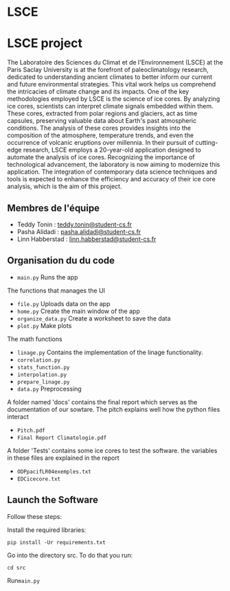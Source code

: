 # LSCE

# LSCE project
The Laboratoire des Sciences du Climat et de l'Environnement (LSCE) at the Paris Saclay University is at the forefront of paleoclimatology research, dedicated to understanding ancient climates to better inform our current and future environmental strategies. This vital work helps us comprehend the intricacies of climate change and its impacts. One of the key methodologies employed by LSCE is the science of ice cores. By analyzing ice cores, scientists can interpret climate signals embedded within them. These cores, extracted from polar regions and glaciers, act as time capsules, preserving valuable data about Earth's past atmospheric conditions. The analysis of these cores provides insights into the composition of the atmosphere, temperature trends, and even the occurrence of volcanic eruptions over millennia. In their pursuit of cutting-edge research, LSCE employs a 20-year-old application designed to automate the analysis of ice cores. Recognizing the importance of technological advancement, the laboratory is now aiming to modernize this application. The integration of contemporary data science techniques and tools is expected to enhance the efficiency and accuracy of their ice core analysis, which is the aim of this project.

## Membres de l'équipe

- Teddy Tonin : teddy.tonin@student-cs.fr
- Pasha Alidadi : pasha.alidadi@student-cs.fr
- Linn Habberstad : linn.habberstad@student-cs.fr

## Organisation du du code 

- ``main.py`` Runs the app

The functions that manages the UI

- ``file.py`` Uploads data on the app
- ``home.py`` Create the main window of the app
- ``organize_data.py`` Create a worksheet to save the data
- ``plot.py`` Make plots

The math functions 


- ``linage.py`` Contains the implementation of the linage functionality. 
- ``correlation.py`` 
- ``stats_function.py``
- ``interpolation.py`` 
- ``prepare_linage.py`` 
- ``data.py`` Preprocessing

A folder named 'docs' contains the final report which serves as the documentation of our sowtare. The pitch explains well how the python files interact
- ``Pitch.pdf``
- ``Final Report Climatologie.pdf``

A folder 'Tests' contains some ice cores to test the software. the variables in these files are explained in the report
- ``ODPpacifLR04exemples.txt``  
- ``EDCicecore.txt`` 



## Launch the Software 

Follow these steps:

Install the required libraries:

    pip install -Ur requirements.txt

Go into the directory src. To do that you run:

    cd src

Run``main.py``

